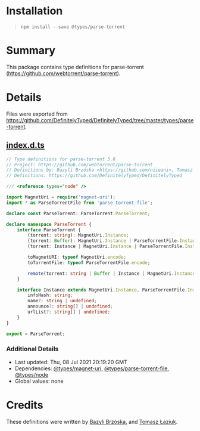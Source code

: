 # Installation
> `npm install --save @types/parse-torrent`

# Summary
This package contains type definitions for parse-torrent (https://github.com/webtorrent/parse-torrent).

# Details
Files were exported from https://github.com/DefinitelyTyped/DefinitelyTyped/tree/master/types/parse-torrent.
## [index.d.ts](https://github.com/DefinitelyTyped/DefinitelyTyped/tree/master/types/parse-torrent/index.d.ts)
````ts
// Type definitions for parse-torrent 5.8
// Project: https://github.com/webtorrent/parse-torrent
// Definitions by: Bazyli Brzóska <https://github.com/niieani>, Tomasz Łaziuk <https://github.com/tlaziuk>
// Definitions: https://github.com/DefinitelyTyped/DefinitelyTyped

/// <reference types="node" />

import MagnetUri = require('magnet-uri');
import * as ParseTorrentFile from 'parse-torrent-file';

declare const ParseTorrent: ParseTorrent.ParseTorrent;

declare namespace ParseTorrent {
    interface ParseTorrent {
        (torrent: string): MagnetUri.Instance;
        (torrent: Buffer): MagnetUri.Instance | ParseTorrentFile.Instance;
        (torrent: Instance | MagnetUri.Instance | ParseTorrentFile.Instance): Instance;

        toMagnetURI: typeof MagnetUri.encode;
        toTorrentFile: typeof ParseTorrentFile.encode;

        remote(torrent: string | Buffer | Instance | MagnetUri.Instance | ParseTorrentFile.Instance | Blob, cb?: (err: Error, torrent?: Instance) => void): void;
    }

    interface Instance extends MagnetUri.Instance, ParseTorrentFile.Instance {
        infoHash: string;
        name?: string | undefined;
        announce?: string[] | undefined;
        urlList?: string[] | undefined;
    }
}

export = ParseTorrent;

````

### Additional Details
 * Last updated: Thu, 08 Jul 2021 20:19:20 GMT
 * Dependencies: [@types/magnet-uri](https://npmjs.com/package/@types/magnet-uri), [@types/parse-torrent-file](https://npmjs.com/package/@types/parse-torrent-file), [@types/node](https://npmjs.com/package/@types/node)
 * Global values: none

# Credits
These definitions were written by [Bazyli Brzóska](https://github.com/niieani), and [Tomasz Łaziuk](https://github.com/tlaziuk).
